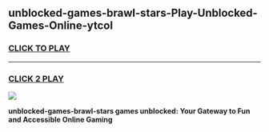 
## unblocked-games-brawl-stars-Play-Unblocked-Games-Online-ytcol
<h3>
<a href="https://premium76.site?title=unblocked-games-brawl-stars&ref=24A">CLICK TO PLAY</a></h3>
<hr>

<h3>
<a href="https://premium76.site?title=unblocked-games-brawl-stars&ref=24A">CLICK 2 PLAY</a>
  
</h3>

<a href="https://premium76.site?title=unblocked-games-brawl-stars&ref=24A"><img src="https://clearcache.store/games.png"></a>


**unblocked-games-brawl-stars games unblocked: Your Gateway to Fun and Accessible Online Gaming**
